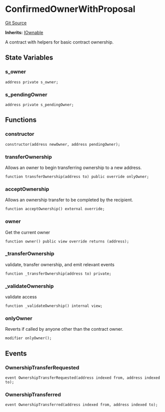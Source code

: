 # ConfirmedOwnerWithProposal
[Git Source](https://github.com//Team3dVidyaGames/Contracts/blob/512679cdbe8ba50bfb5d75e26f1d9d30bbebcba4/src/contracts/flattened/flattened_ChainlinkConsumer.sol)

**Inherits:**
[IOwnable](/src/contracts/flattened/flattened_ChainlinkConsumer.sol/interface.IOwnable.md)

A contract with helpers for basic contract ownership.


## State Variables
### s_owner

```solidity
address private s_owner;
```


### s_pendingOwner

```solidity
address private s_pendingOwner;
```


## Functions
### constructor


```solidity
constructor(address newOwner, address pendingOwner);
```

### transferOwnership

Allows an owner to begin transferring ownership to a new address.


```solidity
function transferOwnership(address to) public override onlyOwner;
```

### acceptOwnership

Allows an ownership transfer to be completed by the recipient.


```solidity
function acceptOwnership() external override;
```

### owner

Get the current owner


```solidity
function owner() public view override returns (address);
```

### _transferOwnership

validate, transfer ownership, and emit relevant events


```solidity
function _transferOwnership(address to) private;
```

### _validateOwnership

validate access


```solidity
function _validateOwnership() internal view;
```

### onlyOwner

Reverts if called by anyone other than the contract owner.


```solidity
modifier onlyOwner();
```

## Events
### OwnershipTransferRequested

```solidity
event OwnershipTransferRequested(address indexed from, address indexed to);
```

### OwnershipTransferred

```solidity
event OwnershipTransferred(address indexed from, address indexed to);
```

